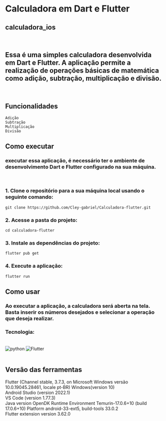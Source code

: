 # Calculadora em Dart e Flutter 
##  calculadora_ios 
<br>


## Essa é uma simples calculadora desenvolvida em Dart e Flutter. A aplicação permite a realização de operações básicas de matemática como adição, subtração, multiplicação e divisão.

<br>

## Funcionalidades
    Adição
    Subtração 
    Multiplicação
    Divisão

## Como executar

### executar essa aplicação, é necessário ter o ambiente de desenvolvimento Dart e Flutter configurado na sua máquina.

<br>

### 1. Clone o repositório para a sua máquina local usando o seguinte comando:
    git clone https://github.com/Cley-gabriel/Calculadora-flutter.git

### 2. Acesse a pasta do projeto:
    cd calculadora-flutter

### 3. Instale as dependências do projeto:
    flutter pub get

### 4. Execute a aplicação:
    flutter run

## Como usar
### Ao executar a aplicação, a calculadora será aberta na tela. Basta inserir os números desejados e selecionar a operação que deseja realizar.

### Tecnologia: 

<div style = "display: inline_block"><br/> 
  <img align="center" alt="python" src="https://img.shields.io/badge/Dart-0175C2?style=for-the-badge&logo=dart&logoColor=white">
  <img align="center" alt="Flutter" src="https://img.shields.io/badge/Flutter-02569B?style=for-the-badge&logo=flutter&logoColor=white">
</div><br/>

## Versão das ferramentas
<p>
Flutter (Channel stable, 3.7.3, on Microsoft Windows   versão 10.0.19045.28461, locale pt-BR)
Windows(version 10)
<br>
Android Studio (version 2022.1)
<br>
VS Code (version 1.77.3)
<br>
Java version OpenDK Runtime Environment Temurin-17.0.6+10 (build 17.0.6+10)
Platform android-33-ext5, build-tools 33.0.2
<br>
Flutter extension version 3.62.0
</p>
